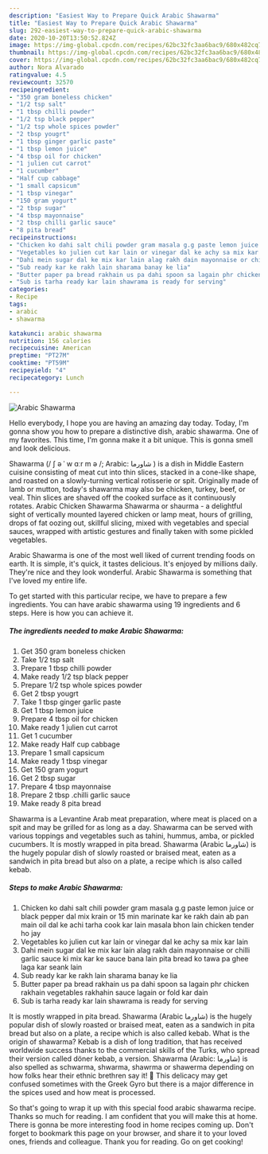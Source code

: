 ```yaml
---
description: "Easiest Way to Prepare Quick Arabic Shawarma"
title: "Easiest Way to Prepare Quick Arabic Shawarma"
slug: 292-easiest-way-to-prepare-quick-arabic-shawarma
date: 2020-10-20T13:50:52.824Z
image: https://img-global.cpcdn.com/recipes/62bc32fc3aa6bac9/680x482cq70/arabic-shawarma-recipe-main-photo.jpg
thumbnail: https://img-global.cpcdn.com/recipes/62bc32fc3aa6bac9/680x482cq70/arabic-shawarma-recipe-main-photo.jpg
cover: https://img-global.cpcdn.com/recipes/62bc32fc3aa6bac9/680x482cq70/arabic-shawarma-recipe-main-photo.jpg
author: Nora Alvarado
ratingvalue: 4.5
reviewcount: 32570
recipeingredient:
- "350 gram boneless chicken"
- "1/2 tsp salt"
- "1 tbsp chilli powder"
- "1/2 tsp black pepper"
- "1/2 tsp whole spices powder"
- "2 tbsp yougrt"
- "1 tbsp ginger garlic paste"
- "1 tbsp lemon juice"
- "4 tbsp oil for chicken"
- "1 julien cut carrot"
- "1 cucumber"
- "Half cup cabbage"
- "1 small capsicum"
- "1 tbsp vinegar"
- "150 gram yogurt"
- "2 tbsp sugar"
- "4 tbsp mayonnaise"
- "2 tbsp chilli garlic sauce"
- "8 pita bread"
recipeinstructions:
- "Chicken ko dahi salt chili powder gram masala g.g paste lemon juice or black pepper dal mix krain or 15 min marinate kar ke rakh dain ab pan main oil dal ke achi tarha cook kar lain masala bhon lain chicken tender ho jay"
- "Vegetables ko julien cut kar lain or vinegar dal ke achy sa mix kar lain"
- "Dahi mein sugar dal ke mix kar lain alag rakh dain mayonnaise or chilli garlic sauce ki mix kar ke sauce bana lain pita bread ko tawa pa ghee laga kar seank lain"
- "Sub ready kar ke rakh lain sharama banay ke lia"
- "Butter paper pa bread rakhain us pa dahi spoon sa lagain phr chicken rakhain vegetables rakhahin sauce lagain or fold kar dain"
- "Sub is tarha ready kar lain shawrama is ready for serving"
categories:
- Recipe
tags:
- arabic
- shawarma

katakunci: arabic shawarma 
nutrition: 156 calories
recipecuisine: American
preptime: "PT27M"
cooktime: "PT59M"
recipeyield: "4"
recipecategory: Lunch

---
```



![Arabic Shawarma](https://img-global.cpcdn.com/recipes/62bc32fc3aa6bac9/680x482cq70/arabic-shawarma-recipe-main-photo.jpg)

Hello everybody, I hope you are having an amazing day today. Today, I'm gonna show you how to prepare a distinctive dish, arabic shawarma. One of my favorites. This time, I'm gonna make it a bit unique. This is gonna smell and look delicious.

Shawarma (/ ʃ ə ˈ w ɑːr m ə /; Arabic: شاورما ‎) is a dish in Middle Eastern cuisine consisting of meat cut into thin slices, stacked in a cone-like shape, and roasted on a slowly-turning vertical rotisserie or spit. Originally made of lamb or mutton, today&#39;s shawarma may also be chicken, turkey, beef, or veal. Thin slices are shaved off the cooked surface as it continuously rotates. Arabic Chicken Shawarma Shawarma or shaurma - a delightful sight of vertically mounted layered chicken or lamp meat, hours of grilling, drops of fat oozing out, skillful slicing, mixed with vegetables and special sauces, wrapped with artistic gestures and finally taken with some pickled vegetables.

Arabic Shawarma is one of the most well liked of current trending foods on earth. It is simple, it's quick, it tastes delicious. It's enjoyed by millions daily. They're nice and they look wonderful. Arabic Shawarma is something that I've loved my entire life.


To get started with this particular recipe, we have to prepare a few ingredients. You can have arabic shawarma using 19 ingredients and 6 steps. Here is how you can achieve it.

<!--inarticleads1-->

##### The ingredients needed to make Arabic Shawarma:

1. Get 350 gram boneless chicken
1. Take 1/2 tsp salt
1. Prepare 1 tbsp chilli powder
1. Make ready 1/2 tsp black pepper
1. Prepare 1/2 tsp whole spices powder
1. Get 2 tbsp yougrt
1. Take 1 tbsp ginger garlic paste
1. Get 1 tbsp lemon juice
1. Prepare 4 tbsp oil for chicken
1. Make ready 1 julien cut carrot
1. Get 1 cucumber
1. Make ready Half cup cabbage
1. Prepare 1 small capsicum
1. Make ready 1 tbsp vinegar
1. Get 150 gram yogurt
1. Get 2 tbsp sugar
1. Prepare 4 tbsp mayonnaise
1. Prepare 2 tbsp .chilli garlic sauce
1. Make ready 8 pita bread


Shawarma is a Levantine Arab meat preparation, where meat is placed on a spit and may be grilled for as long as a day. Shawarma can be served with various toppings and vegetables such as tahini, hummus, amba, or pickled cucumbers. It is mostly wrapped in pita bread. Shawarma (Arabic شاورما) is the hugely popular dish of slowly roasted or braised meat, eaten as a sandwich in pita bread but also on a plate, a recipe which is also called kebab. 

<!--inarticleads2-->

##### Steps to make Arabic Shawarma:

1. Chicken ko dahi salt chili powder gram masala g.g paste lemon juice or black pepper dal mix krain or 15 min marinate kar ke rakh dain ab pan main oil dal ke achi tarha cook kar lain masala bhon lain chicken tender ho jay
1. Vegetables ko julien cut kar lain or vinegar dal ke achy sa mix kar lain
1. Dahi mein sugar dal ke mix kar lain alag rakh dain mayonnaise or chilli garlic sauce ki mix kar ke sauce bana lain pita bread ko tawa pa ghee laga kar seank lain
1. Sub ready kar ke rakh lain sharama banay ke lia
1. Butter paper pa bread rakhain us pa dahi spoon sa lagain phr chicken rakhain vegetables rakhahin sauce lagain or fold kar dain
1. Sub is tarha ready kar lain shawrama is ready for serving


It is mostly wrapped in pita bread. Shawarma (Arabic شاورما) is the hugely popular dish of slowly roasted or braised meat, eaten as a sandwich in pita bread but also on a plate, a recipe which is also called kebab. What is the origin of shawarma? Kebab is a dish of long tradition, that has received worldwide success thanks to the commercial skills of the Turks, who spread their version called döner kebab, a version. Shawarma (Arabic: شاورما‎) is also spelled as schwarma, shwarma, shawrma or shawerma depending on how folks hear their ethnic brethren say it! 🙂 This delicacy may get confused sometimes with the Greek Gyro but there is a major difference in the spices used and how meat is processed. 

So that's going to wrap it up with this special food arabic shawarma recipe. Thanks so much for reading. I am confident that you will make this at home. There is gonna be more interesting food in home recipes coming up. Don't forget to bookmark this page on your browser, and share it to your loved ones, friends and colleague. Thank you for reading. Go on get cooking!
